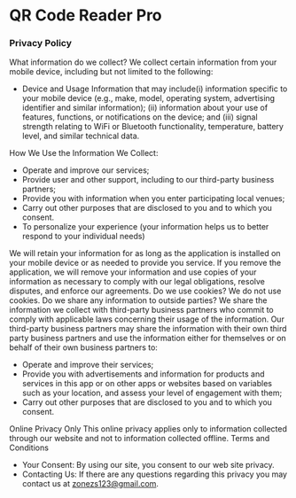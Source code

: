 # QR Code Reader Pro

### Privacy Policy

What information do we collect?
We collect certain information from your mobile device, including but not limited to the following:

* Device and Usage Information that may include(i) information specific to your mobile device (e.g., make, model, operating system, advertising identifier and similar information); (ii) information about your use of features, functions, or notifications on the device; and (iii) signal strength relating to WiFi or Bluetooth functionality, temperature, battery level, and similar technical data.

How We Use the Information We Collect:

* Operate and improve our services;
* Provide user and other support, including to our third-party business partners;
* Provide you with information when you enter participating local venues;
* Carry out other purposes that are disclosed to you and to which you consent.
* To personalize your experience
(your information helps us to better respond to your individual needs)

We will retain your information for as long as the application is installed on your mobile device or as needed to provide you service. If you remove the application, we will remove your information and use copies of your information as necessary to comply with our legal obligations, resolve disputes, and enforce our agreements.
Do we use cookies?
We do not use cookies.
Do we share any information to outside parties?
We share the information we collect with third-party business partners who commit to comply with applicable laws concerning their usage of the information. Our third-party business partners may share the information with their own third party business partners and use the information either for themselves or on behalf of their own business partners to:

* Operate and improve their services;
* Provide you with advertisements and information for products and services in this app or on other apps or websites based on variables such as your location, and assess your level of engagement with them;
* Carry out other purposes that are disclosed to you and to which you consent.

Online Privacy Only
This online privacy applies only to information collected through our website and not to information collected offline.
Terms and Conditions

* Your Consent: By using our site, you consent to our web site privacy.
* Contacting Us: If there are any questions regarding this privacy you may contact us at zonezs123@gmail.com.
